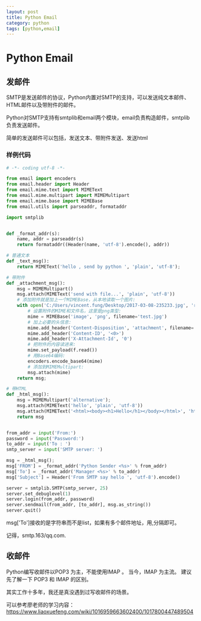 ```yaml
---
layout: post
title: Python Email
category: python
tags: [python,email]
---
```


# Python Email #

## 发邮件 ##

SMTP是发送邮件的协议，Python内置对SMTP的支持，可以发送纯文本邮件、HTML邮件以及带附件的邮件。

Python对SMTP支持有smtplib和email两个模块，email负责构造邮件，smtplib负责发送邮件。

简单的发送邮件可以包括，发送文本、带附件发送、发送html

### 样例代码 ###

```python 
# -*- coding utf-8 -*-

from email import encoders
from email.header import Header
from email.mime.text import MIMEText
from email.mime.multipart import MIMEMultipart
from email.mime.base import MIMEBase
from email.utils import parseaddr, formataddr

import smtplib


def _format_addr(s):
    name, addr = parseaddr(s)
    return formataddr((Header(name, 'utf-8').encode(), addr))

# 普通文本
def _text_msg():
    return MIMEText('hello , send by python ', 'plain', 'utf-8');

# 带附件
def _attachment_msg():
    msg = MIMEMultipart()
    msg.attach(MIMEText('send with file...', 'plain', 'utf-8'))
    # 添加附件就是加上一个MIMEBase，从本地读取一个图片:
    with open('C:/Users/vincent.fung/Desktop/2017-03-08-235233.jpg', 'rb') as f:
        # 设置附件的MIME和文件名，这里是png类型:
        mime = MIMEBase('image', 'png', filename='test.jpg')
        # 加上必要的头信息:
        mime.add_header('Content-Disposition', 'attachment', filename='test.jpg')
        mime.add_header('Content-ID', '<0>')
        mime.add_header('X-Attachment-Id', '0')
        # 把附件的内容读进来:
        mime.set_payload(f.read())
        # 用Base64编码:
        encoders.encode_base64(mime)
        # 添加到MIMEMultipart:
        msg.attach(mime)
    return msg;

# 带HTML
def _html_msg():
    msg = MIMEMultipart('alternative');
    msg.attach(MIMEText('hello', 'plain', 'utf-8'))
    msg.attach(MIMEText('<html><body><h1>Hello</h1></body></html>', 'html', 'utf-8'))
    return msg


from_addr = input('From:')
password = input('Password:')
to_addr = input('To : ')
smtp_server = input('SMTP server: ')

msg = _html_msg();
msg['FROM'] = _format_addr('Python Sender <%s>' % from_addr)
msg['To'] = _format_addr('Manager <%s>' % to_addr)
msg['Subject'] = Header('From SMTP say hello ', 'utf-8').encode()

server = smtplib.SMTP(smtp_server, 25)
server.set_debuglevel(1)
server.login(from_addr, password)
server.sendmail(from_addr, [to_addr], msg.as_string())
server.quit()


```
msg['To']接收的是字符串而不是list，如果有多个邮件地址，用,分隔即可。

记得，smtp.163/qq.com.


## 收邮件 ##

Python编写收邮件以POP3 为主，不能使用IMAP 。 当今，IMAP 为主流。 建议先了解一下 POP3 和 IMAP 的区别。

其实工作十多年，我还是真没遇到过写收邮件的场景。

可以参考廖老师的学习内容：
https://www.liaoxuefeng.com/wiki/1016959663602400/1017800447489504



